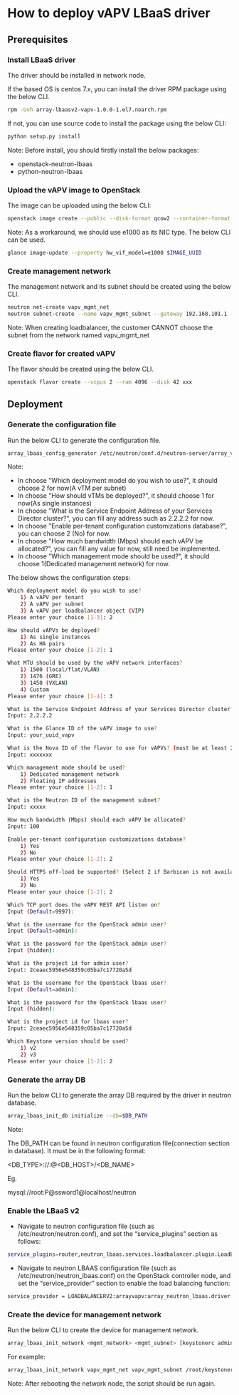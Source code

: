 # How to deploy vAPV LBaaS driver

## Prerequisites

### Install LBaaS driver

The driver should be installed in network node.

If the based OS is centos 7.x, you can install the driver RPM package using the below CLI.

```sh
rpm -Uvh array-lbaasv2-vapv-1.0.0-1.el7.noarch.rpm
```

If not, you can use source code to install the package using the below CLI:

```sh
python setup.py install
```

Note: Before install, you should firstly install the below packages:

* openstack-neutron-lbaas
* python-neutron-lbaas

### Upload the vAPV image to OpenStack

The image can be uploaded using the below CLI:

```sh
openstack image create --public --disk-format qcow2 --container-format bare --file $IMAGE_PATH vapv
```

Note: As a workaround, we should use e1000 as its NIC type. The below CLI can be used.

```sh
glance image-update --property hw_vif_model=e1000 $IMAGE_UUID
```

### Create management network

The management network and its subnet should be created using the below CLI.

```sh
neutron net-create vapv_mgmt_net
neutron subnet-create --name vapv_mgmt_subnet --gateway 192.168.101.1 --enable-dhcp --ip-version 4 vapv_mgmt_net 192.168.101.0/24
```

Note: When creating loadbalancer, the customer CANNOT choose the subnet from the network named vapv\_mgmt\_net

### Create flavor for created vAPV

The flavor should be created using the below CLI.

```sh
openstack flavor create --vcpus 2 --ram 4096 --disk 42 xxx
```

## Deployment

### Generate the configuration file

Run the below CLI to generate the configuration file.

```sh
array_lbaas_config_generator /etc/neutron/conf.d/neutron-server/array_vapv_lbaas.conf
```

Note:

* In choose "Which deployment model do you wish to use?", it should choose 2 for now(A vTM per subnet)
* In choose "How should vTMs be deployed?", it should choose 1 for now(As single instances)
* In choose "What is the Service Endpoint Address of your Services Director cluster?", you can fill any address such as 2.2.2.2 for now.
* In choose "Enable per-tenant configuration customizations database?", you can choose 2 (No) for now.
* In choose "How much bandwidth (Mbps) should each vAPV be allocated?", you can fill any value for now, still need be implemented.
* In choose "Which management mode should be used?", it should choose 1(Dedicated management network) for now.

The below shows the configuration steps:

```sh
Which deployment model do you wish to use?
	1) A vAPV per tenant
	2) A vAPV per subnet
	3) A vAPV per loadbalancer object (VIP)
Please enter your choice [1-3]: 2

How should vAPVs be deployed?
	1) As single instances
	2) As HA pairs
Please enter your choice [1-2]: 1

What MTU should be used by the vAPV network interfaces?
	1) 1500 (local/flat/VLAN)
	2) 1476 (GRE)
	3) 1450 (VXLAN)
	4) Custom
Please enter your choice [1-4]: 3

What is the Service Endpoint Address of your Services Director cluster?
Input: 2.2.2.2

What is the Glance ID of the vAPV image to use?
Input: your_uuid_vapv

What is the Nova ID of the flavor to use for vAPVs? (must be at least 2 vCPU/4GB RAM/42GB disk)
Input: xxxxxxx

Which management mode should be used?
	1) Dedicated management network
	2) Floating IP addresses
Please enter your choice [1-2]: 1

What is the Neutron ID of the management subnet?
Input: xxxxx

How much bandwidth (Mbps) should each vAPV be allocated?
Input: 100

Enable per-tenant configuration customizations database?
	1) Yes
	2) No
Please enter your choice [1-2]: 2

Should HTTPS off-load be supported? (Select 2 if Barbican is not available)?
	1) Yes
	2) No
Please enter your choice [1-2]: 2

Which TCP port does the vAPV REST API listen on?
Input (Default=9997):

What is the username for the OpenStack admin user?
Input (Default=admin):

What is the password for the OpenStack admin user?
Input (hidden):

What is the project id for admin user?
Input: 2ceaec5956e548359c05ba7c17720a5d

What is the username for the OpenStack lbaas user?
Input (Default=admin):

What is the password for the OpenStack lbaas user?
Input (hidden):

What is the project id for lbaas user?
Input: 2ceaec5956e548359c05ba7c17720a5d

Which Keystone version should be used?
	1) v2
	2) v3
Please enter your choice [1-2]: 2

```

### Generate the array DB

Run the below CLI to generate the array DB required by the driver in neutron database.

```sh
array_lbaas_init_db initialize --db=$DB_PATH
```

Note:

The DB\_PATH can be found in neutron configuration file(connection section in database). It must be in the following format:

<DB_TYPE>://<USERNAME>:<PASSWORD>@<DB_HOST>/<DB_NAME>

Eg.

mysql://root:P@ssword1@localhost/neutron

### Enable the LBaaS v2

* Navigate to neutron configuration file (such as /etc/neutron/neutron.conf), and set the “service\_plugins” section as follows:

```sh
service_plugins=router,neutron_lbaas.services.loadbalancer.plugin.LoadBalancerPluginv2
```

* Navigate to neutron LBAAS configuration file (such as /etc/neutron/neutron\_lbaas.conf) on the OpenStack controller node, and set the “service\_provider” section to enable the load balancing function:

```sh
service_provider = LOADBALANCERV2:arrayvapv:array_neutron_lbaas.driver.driver_v2.ArrayLoadBalancerDriver:default
```

### Create the device for management network

Run the below CLI to create the device for management network.

```sh
array_lbaas_init_network <mgmt_network> <mgmt_subnet> [keystonerc admin file]
```

For example:

```sh
array_lbaas_init_network vapv_mgmt_net vapv_mgmt_subnet /root/keystonerc_admin
```

Note: After rebooting the network node, the script should be run again.

